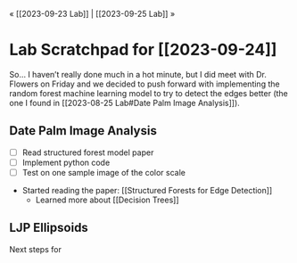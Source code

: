 « [[2023-09-23 Lab]] | [[2023-09-25 Lab]] » 
# Lab Scratchpad for [[2023-09-24]]
So… I haven’t really done much in a hot minute, but I did meet with Dr. Flowers on Friday and we decided to push forward with implementing the random forest machine learning model to try to detect the edges better (the one I found in [[2023-08-25 Lab#Date Palm Image Analysis]]).

## Date Palm Image Analysis
- [ ] Read structured forest model paper
- [ ] Implement python code
- [ ] Test on one sample image of the color scale

- Started reading the paper: [[Structured Forests for Edge Detection]]
	- Learned more about [[Decision Trees]]

## LJP Ellipsoids
Next steps for 